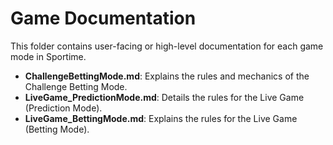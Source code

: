# Game Documentation

This folder contains user-facing or high-level documentation for each game mode in Sportime.

- **ChallengeBettingMode.md**: Explains the rules and mechanics of the Challenge Betting Mode.
- **LiveGame_PredictionMode.md**: Details the rules for the Live Game (Prediction Mode).
- **LiveGame_BettingMode.md**: Explains the rules for the Live Game (Betting Mode).
